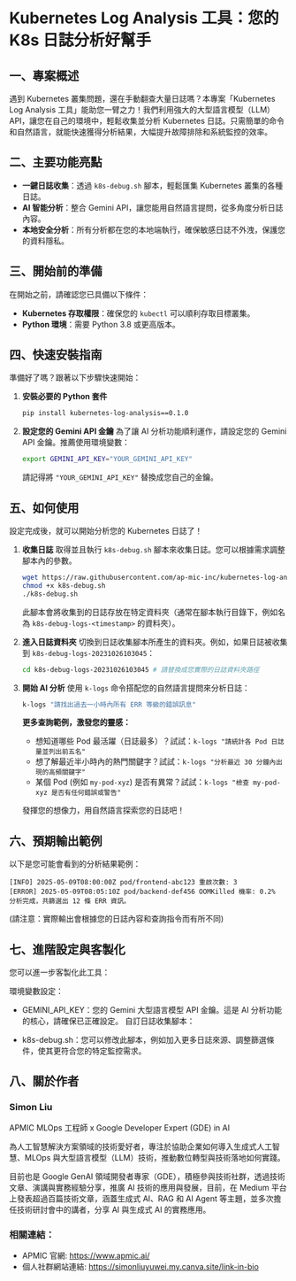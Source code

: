 # Kubernetes Log Analysis 工具：您的 K8s 日誌分析好幫手

## 一、專案概述

遇到 Kubernetes 叢集問題，還在手動翻查大量日誌嗎？本專案「Kubernetes Log Analysis 工具」能助您一臂之力！我們利用強大的大型語言模型（LLM）API，讓您在自己的環境中，輕鬆收集並分析 Kubernetes 日誌。只需簡單的命令和自然語言，就能快速獲得分析結果，大幅提升故障排除和系統監控的效率。

## 二、主要功能亮點

-   **一鍵日誌收集**：透過 `k8s-debug.sh` 腳本，輕鬆匯集 Kubernetes 叢集的各種日誌。
-   **AI 智能分析**：整合 Gemini API，讓您能用自然語言提問，從多角度分析日誌內容。
-   **本地安全分析**：所有分析都在您的本地端執行，確保敏感日誌不外洩，保護您的資料隱私。

## 三、開始前的準備

在開始之前，請確認您已具備以下條件：

-   **Kubernetes 存取權限**：確保您的 `kubectl` 可以順利存取目標叢集。
-   **Python 環境**：需要 Python 3.8 或更高版本。

## 四、快速安裝指南

準備好了嗎？跟著以下步驟快速開始：
1.  **安裝必要的 Python 套件**
    ```bash
    pip install kubernetes-log-analysis==0.1.0
    ```

2.  **設定您的 Gemini API 金鑰**
    為了讓 AI 分析功能順利運作，請設定您的 Gemini API 金鑰。推薦使用環境變數：
    ```bash
    export GEMINI_API_KEY="YOUR_GEMINI_API_KEY"
    ```
    請記得將 `"YOUR_GEMINI_API_KEY"` 替換成您自己的金鑰。

## 五、如何使用

設定完成後，就可以開始分析您的 Kubernetes 日誌了！

1.  **收集日誌**
    取得並且執行 `k8s-debug.sh` 腳本來收集日誌。您可以根據需求調整腳本內的參數。
    ```bash
    wget https://raw.githubusercontent.com/ap-mic-inc/kubernetes-log-analysis/refs/heads/main/k8s-debug.sh
    chmod +x k8s-debug.sh
    ./k8s-debug.sh
    ```
    此腳本會將收集到的日誌存放在特定資料夾（通常在腳本執行目錄下，例如名為 `k8s-debug-logs-<timestamp>` 的資料夾）。

2.  **進入日誌資料夾**
    切換到日誌收集腳本所產生的資料夾。例如，如果日誌被收集到 `k8s-debug-logs-20231026103045`：
    ```bash
    cd k8s-debug-logs-20231026103045 # 請替換成您實際的日誌資料夾路徑
    ```

3.  **開始 AI 分析**
    使用 `k-logs` 命令搭配您的自然語言提問來分析日誌：
    ```bash
    k-logs "請找出過去一小時內所有 ERR 等級的錯誤訊息"
    ```

    **更多查詢範例，激發您的靈感：**
    *   想知道哪些 Pod 最活躍（日誌最多）？試試：`k-logs "請統計各 Pod 日誌量並列出前五名"`
    *   想了解最近半小時內的熱門關鍵字？試試：`k-logs "分析最近 30 分鐘內出現的高頻關鍵字"`
    *   某個 Pod (例如 `my-pod-xyz`) 是否有異常？試試：`k-logs "檢查 my-pod-xyz 是否有任何錯誤或警告"`

    發揮您的想像力，用自然語言探索您的日誌吧！

## 六、預期輸出範例

以下是您可能會看到的分析結果範例：

```text
[INFO] 2025-05-09T08:00:00Z pod/frontend-abc123 重啟次數: 3
[ERROR] 2025-05-09T08:05:10Z pod/backend-def456 OOMKilled 機率: 0.2%
分析完成，共篩選出 12 條 ERR 資訊。
```

(請注意：實際輸出會根據您的日誌內容和查詢指令而有所不同)

## 七、進階設定與客製化

您可以進一步客製化此工具：

環境變數設定：

- GEMINI_API_KEY：您的 Gemini 大型語言模型 API 金鑰。這是 AI 分析功能的核心，請確保已正確設定。
自訂日誌收集腳本：

- k8s-debug.sh：您可以修改此腳本，例如加入更多日誌來源、調整篩選條件，使其更符合您的特定監控需求。

## 八、關於作者

### Simon Liu

APMIC MLOps 工程師 x Google Developer Expert (GDE) in AI

為人工智慧解決方案領域的技術愛好者，專注於協助企業如何導入生成式人工智慧、MLOps 與大型語言模型（LLM）技術，推動數位轉型與技術落地如何實踐。​

目前也是 Google GenAI 領域開發者專家（GDE），積極參與技術社群，透過技術文章、演講與實務經驗分享，推廣 AI 技術的應用與發展，目前，在 Medium 平台上發表超過百篇技術文章，涵蓋生成式 AI、RAG 和 AI Agent 等主題，並多次擔任技術研討會中的講者，分享 AI 與生成式 AI 的實務應用。​

### 相關連結：

- APMIC 官網: https://www.apmic.ai/
- 個人社群網站連結: https://simonliuyuwei.my.canva.site/link-in-bio